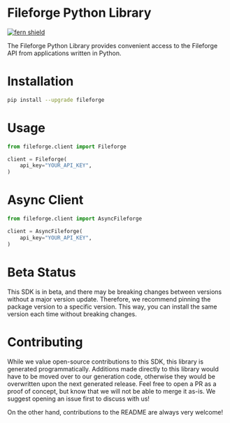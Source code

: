 <!-- Begin Title, generated by Fern  -->
# Fileforge Python Library

[![fern shield](https://img.shields.io/badge/%F0%9F%8C%BF-SDK%20generated%20by%20Fern-brightgreen)](https://github.com/fern-api/fern)

The Fileforge Python Library provides convenient access to the Fileforge API from applications written in Python.
<!-- End Title  -->

<!-- Begin Installation, generated by Fern  -->
# Installation

```sh
pip install --upgrade fileforge
```
<!-- End Installation  -->

<!-- Begin Usage, generated by Fern  -->
# Usage

```python
from fileforge.client import Fileforge

client = Fileforge(
    api_key="YOUR_API_KEY",
)
```
<!-- End Usage  -->

<!-- Begin Async Usage, generated by Fern  -->
# Async Client

```python
from fileforge.client import AsyncFileforge

client = AsyncFileforge(
    api_key="YOUR_API_KEY",
)
```
<!-- End Async Usage  -->

<!-- Begin Status, generated by Fern  -->
# Beta Status

This SDK is in beta, and there may be breaking changes between versions without a major 
version update. Therefore, we recommend pinning the package version to a specific version. 
This way, you can install the same version each time without breaking changes.
<!-- End Status  -->

<!-- Begin Contributing, generated by Fern  -->
# Contributing

While we value open-source contributions to this SDK, this library is generated programmatically. 
Additions made directly to this library would have to be moved over to our generation code, 
otherwise they would be overwritten upon the next generated release. Feel free to open a PR as
 a proof of concept, but know that we will not be able to merge it as-is. We suggest opening 
an issue first to discuss with us!

On the other hand, contributions to the README are always very welcome!
<!-- End Contributing  -->

